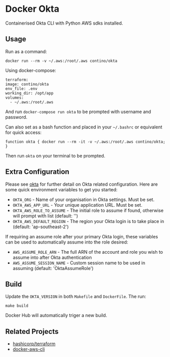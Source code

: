 # Docker Okta
Containerised Okta CLI with Python AWS sdks installed.

## Usage
Run as a command:

```
docker run --rm -v ~/.aws:/root/.aws contino/okta
```

Using docker-compose:

```
terraform:
image: contino/okta
env_file: .env
working_dir: /opt/app
volumes:
  - ~/.aws:/root/.aws
```

And run `docker-compose run okta` to be prompted with username and password.

Can also set as a bash function and placed in your `~/.bashrc` or equivalent
for quick access:

```
function okta { docker run --rm -it -v ~/.aws:/root/.aws contino/okta; }
```

Then run `okta` on your terminal to be prompted.

## Extra Configuration
Please see [okta](https://github.com/oktadeveloper/okta-aws-cli-assume-role)
for further detail on Okta related configuration. Here are some quick
environment variables to get you started:

- `OKTA_ORG` - Name of your organisation in Okta settings. Must be set.
- `OKTA_AWS_APP_URL` - Your unique application URL. Must be set.
- `OKTA_AWS_ROLE_TO_ASSUME` - The initial role to assume if found, otherwise will prompt  with list (default: '')
- `OKTA_AWS_DEFAULT_REGION` - The region your Okta login is to take place in (default: 'ap-southeast-2')

If requiring an assume role after your primary Okta login, these variables
can be used to automatically assume into the role desired:

- `AWS_ASSUME_ROLE_ARN` - The full ARN of the account and role you wish to assume into after Okta authentication
- `AWS_ASSUME_SESSION_NAME` - Custom session name to be used in assuming (default: 'OktaAssumeRole')

## Build
Update the `OKTA_VERSION` in both `Makefile` and `DockerFile`. The run:

    make build

Docker Hub will automatically triger a new build.

## Related Projects
- [hashicorp/terraform](https://hub.docker.com/r/hashicorp/terraform/)
- [docker-aws-cli](https://github.com/contino/docker-aws-cli)
